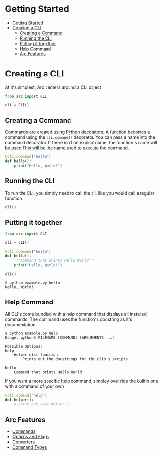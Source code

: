 # Getting Started

- [Getting Started](#getting-started)
- [Creating a CLI](#creating-a-cli)
  - [Creating a Command](#creating-a-command)
  - [Running the CLI](#running-the-cli)
  - [Putting it together](#putting-it-together)
  - [Help Command](#help-command)
  - [Arc Features](#arc-features)


# Creating a CLI
At it's simplest, Arc centers around a CLI object
```py 1
from arc import CLI

cli = CLI()
```

## Creating a Command
Commands are created using Python decorators. A function becomes a command using the `cli.comand()` decorator. You can pass a name into the command decorator. If there isn't an explicit name, the function's name will be used This will be the name used to execute the command.

```py 2
@cli.command("hello")
def hello():
    print("Hello, World!")
```

## Running the CLI
To run the CLI, you simply need to call the cli, like you would call a regular function
```py 3
cli()
```


## Putting it together
```py
from arc import CLI

cli = CLI()

@cli.command("hello")
def hello():
    '''Command that prints Hello World'''
    print("Hello, World!")

cli()
```

```out
$ python example.py hello
Hello, World!
```


## Help Command
All CLI's come bundled with a help command that displays all installed commands. The command uses the function's docstring as it's documentation
```
$ python example.py help
Usage: python3 FILENAME [COMMAND] [ARGUEMENTS ...]

Possible Options:
help
    Helper List function
        Prints out the docstrings for the clis's scripts

hello
    Command that prints Hello World
```

If you want a more specific help command, simpley over ride the builtin one with a command of your own
```py
@cli.comand("help")
def helper():
    # print out your helper :)
```


## Arc Features
- [Commands](./commands.md)
- [Options and Flags](./options_and_flags.md)
- [Converters](./converters.md)
- [Command Types](./scripts/scripts.md)

